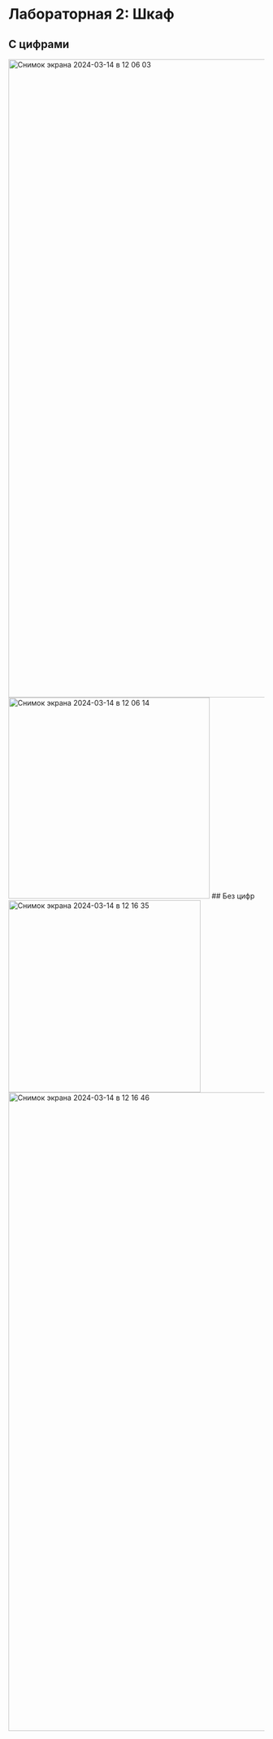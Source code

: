 # Лабораторная 2: Шкаф
## С цифрами 
<img width="1256" alt="Снимок экрана 2024-03-14 в 12 06 03" src="https://github.com/stronger20042005/labatwo/assets/43694376/2dd878db-c921-45a5-b661-53cec191001a">
<img width="396" alt="Снимок экрана 2024-03-14 в 12 06 14" src="https://github.com/stronger20042005/labatwo/assets/43694376/0c722609-853e-4e23-9604-24a69636db83">
## Без цифр 
<img width="378" alt="Снимок экрана 2024-03-14 в 12 16 35" src="https://github.com/stronger20042005/labatwo/assets/43694376/61ecb231-8cfe-4f4c-9c78-8487ab9a8b93">
<img width="1257" alt="Снимок экрана 2024-03-14 в 12 16 46" src="https://github.com/stronger20042005/labatwo/assets/43694376/6425d3f4-8a62-4530-8c09-d6f47602fe07">
